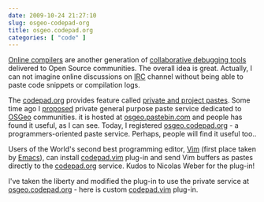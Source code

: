 ```yaml
---
date: 2009-10-24 21:27:10
slug: osgeo-codepad-org
title: osgeo.codepad.org
categories: [ "code" ]
---
```


[Online compilers](/?p=1014) are another generation of [collaborative debugging tools](http://en.wikipedia.org/wiki/Pastebin) delivered to Open Source communities. The overall idea is great. Actually, I can not imagine online discussions on [IRC](http://logs.qgis.org/) channel without being able to paste code snippets or compilation logs.


The [codepad.org](http://codepad.org/) provides feature called [private and project pastes](http://www.hackerdashery.com/2008/06/private-pastes-and-projects-for.html). Some time ago I [proposed](http://trac.osgeo.org/osgeo/ticket/350) private general purpose paste service dedicated to [OSGeo](http://osgeo.org/) communities. it is hosted at [osgeo.pastebin.com](http://osgeo.pastebin.com/) and people has found it useful, as I can see. Today, I registered [osgeo.codepad.org](http://osgeo.codepad.org) - a programmers-oriented paste service. Perhaps, people will find it useful too..


Users of the World's second best programming editor, [Vim](http://www.vim.org/) (first place taken by [Emacs](http://www.gnu.org/software/emacs/)), can install [codepad.vim](http://www.vim.org/scripts/script.php?script_id=2298) plug-in and send Vim buffers as pastes directly to the [codepad.org](http://codepad.org) service. Kudos to Nicolas Weber for the plug-in!


I've taken the liberty and modified the plug-in to use the private service at [osgeo.codepad.org](http://osgeo.codepad.org/) - here is custom [codepad.vim](/download/tools/codepad.vim) plug-in.

